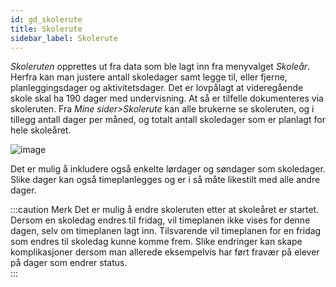 ```yaml
---
id: gd_skolerute
title: Skolerute
sidebar_label: Skolerute
---
```


 _Skoleruten_ opprettes ut fra data som ble lagt inn fra menyvalget _Skoleår_.
Herfra kan man justere antall skoledager samt legge til, eller fjerne, planleggingsdager og aktivitetsdager. Det er lovpålagt at videregående skole skal ha 190 dager med undervisning. At så er tilfelle dokumenteres via skoleruten. Fra _Mine sider>Skolerute_ kan alle brukerne se skoleruten, og i tillegg antall dager per måned, og totalt antall skoledager som er planlagt for hele skoleåret. 

![image](https://github.com/BarmanHanssen/iskole/assets/80097133/ee926b2f-9c14-4215-bd9a-356a22edf146)


Det er mulig å inkludere også enkelte lørdager og søndager som skoledager. Slike dager kan også timeplanlegges og er i så måte likestilt med alle andre dager. 

:::caution Merk
Det er mulig å endre skoleruten etter at skoleåret er startet. Dersom en skoledag endres til fridag, vil timeplanen ikke vises for denne dagen, selv om timeplanen lagt inn. Tilsvarende vil timeplanen for en fridag som endres til skoledag kunne komme frem. Slike endringer kan skape komplikasjoner dersom man allerede eksempelvis har ført fravær på elever på dager som endrer status.  
:::
